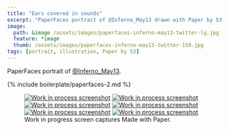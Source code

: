 ```yaml
---
title: "Ears covered in sounds"
excerpt: "PaperFaces portrait of @Inferno_May13 drawn with Paper by 53 on an iPad."
image: 
  path: &image /assets/images/paperfaces-inferno-may13-twitter-lg.jpg 
  feature: *image
  thumb: /assets/images/paperfaces-inferno-may13-twitter-150.jpg
tags: [portrait, illustration, Paper by 53]
---
```


PaperFaces portrait of [@Inferno_May13](http://twitter.com/Inferno_May13).

{% include boilerplate/paperfaces-2.md %}

<figure class="third">
	<a href="{{ site.url }}/assets/images/paperfaces-inferno-may13-process-1-lg.jpg"><img src="{{ site.url }}/assets/images/paperfaces-inferno-may13-process-1-600.jpg" alt="Work in process screenshot"></a>
	<a href="{{ site.url }}/assets/images/paperfaces-inferno-may13-process-2-lg.jpg"><img src="{{ site.url }}/assets/images/paperfaces-inferno-may13-process-2-600.jpg" alt="Work in process screenshot"></a>
	<a href="{{ site.url }}/assets/images/paperfaces-inferno-may13-process-3-lg.jpg"><img src="{{ site.url }}/assets/images/paperfaces-inferno-may13-process-3-600.jpg" alt="Work in process screenshot"></a>
	<a href="{{ site.url }}/assets/images/paperfaces-inferno-may13-process-4-lg.jpg"><img src="{{ site.url }}/assets/images/paperfaces-inferno-may13-process-4-600.jpg" alt="Work in process screenshot"></a>
	<a href="{{ site.url }}/assets/images/paperfaces-inferno-may13-process-5-lg.jpg"><img src="{{ site.url }}/assets/images/paperfaces-inferno-may13-process-5-600.jpg" alt="Work in process screenshot"></a>
	<a href="{{ site.url }}/assets/images/paperfaces-inferno-may13-process-6-lg.jpg"><img src="{{ site.url }}/assets/images/paperfaces-inferno-may13-process-6-600.jpg" alt="Work in process screenshot"></a>
	<figcaption>Work in progress screen captures Made with Paper.</figcaption>
</figure>